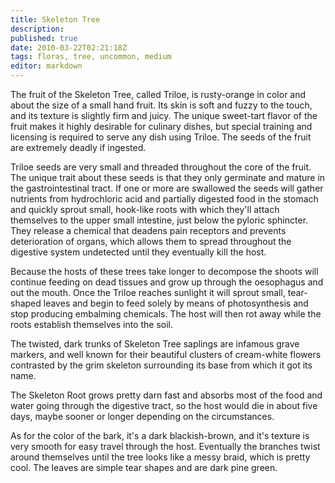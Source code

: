 ```yaml
---
title: Skeleton Tree
description:
published: true
date: 2010-03-22T02:21:18Z
tags: floras, tree, uncommon, medium
editor: markdown
---
```


The fruit of the Skeleton Tree, called Triloe, is rusty-orange in color and about the size of a small hand fruit. Its skin is soft and fuzzy to the touch, and its texture is slightly firm and juicy. The unique sweet-tart flavor of the fruit makes it highly desirable for culinary dishes, but special training and licensing is required to serve any dish using Triloe. The seeds of the fruit are extremely deadly if ingested.

Triloe seeds are very small and threaded throughout the core of the fruit. The unique trait about these seeds is that they only germinate and mature in the gastrointestinal tract. If one or more are swallowed the seeds will gather nutrients from hydrochloric acid and partially digested food in the stomach and quickly sprout small, hook-like roots with which they'll attach themselves to the upper small intestine, just below the pyloric sphincter. They release a chemical that deadens pain receptors and prevents deterioration of organs, which allows them to spread throughout the digestive system undetected until they eventually kill the host.

Because the hosts of these trees take longer to decompose the shoots will continue feeding on dead tissues and grow up through the oesophagus and out the mouth. Once the Triloe reaches sunlight it will sprout small, tear-shaped leaves and begin to feed solely by means of photosynthesis and stop producing embalming chemicals. The host will then rot away while the roots establish themselves into the soil.

The twisted, dark trunks of Skeleton Tree saplings are infamous grave markers, and well known for their beautiful clusters of cream-white flowers contrasted by the grim skeleton surrounding its base from which it got its name.

The Skeleton Root grows pretty darn fast and absorbs most of the food and water going through the digestive tract, so the host would die in about five days, maybe sooner or longer depending on the circumstances.

As for the color of the bark, it's a dark blackish-brown, and it's texture is very smooth for easy travel through the host. Eventually the branches twist around themselves until the tree looks like a messy braid, which is pretty cool. The leaves are simple tear shapes and are dark pine green.